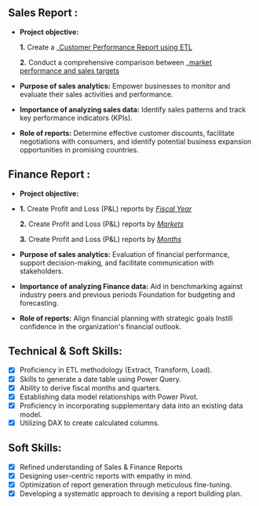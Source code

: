 ## Sales Report :


- **Project objective:** 

    **1.** Create a _[Customer Performance Report using ETL](https://github.com/Sneha508194/Excel-Sales-Analytics-/blob/main/Customer%20Performance%20Report%20using%20ETL.pdf)

    **2.** Conduct a comprehensive comparison between _[market performance and sales targets](https://github.com/Sneha508194/Excel-Sales-Analytics-/blob/main/Market%20Performance%20vs%20Target%20using%20ETL.pdf)

- **Purpose of sales analytics:** Empower businesses to monitor and evaluate their sales activities and performance.

- **Importance of analyzing sales data:** Identify sales patterns and track key performance indicators (KPIs).

- **Role of reports:** Determine effective customer discounts, facilitate negotiations with consumers, and identify potential business expansion opportunities in promising countries.


## Finance Report :

- **Project objective:**
- 
    **1.** Create Profit and Loss (P&L) reports by _[Fiscal Year](https://github.com/Sneha508194/Excel-Sales-Analytics-/blob/main/P%20%26%20L%20by%20Fiscal%20Years.pdf)_

   **2.** Create Profit and Loss (P&L) reports by _[Markets](https://github.com/Sneha508194/Excel-Sales-Analytics-/blob/main/P%26L%20by%20Markets.pdf)_

   **3.** Create Profit and Loss (P&L) reports by _[Months](https://github.com/ARYANPOKHRIYAL/Excel-Sales-Analytics/blob/Aryan/P%26L%20by%20Fiscal%20Months.pdf)_

- **Purpose of sales analytics:** Evaluation of financial performance, support decision-making, and facilitate communication with stakeholders.

- **Importance of analyzing Finance data:** Aid in benchmarking against industry peers and previous periods Foundation for budgeting and forecasting.

- **Role of reports:** Align financial planning with strategic goals Instill confidence in the organization's financial outlook.


## Technical & Soft Skills:
- [x]	Proficiency in ETL methodology (Extract, Transform, Load).
- [x]	Skills to generate a date table using Power Query.
- [x]	Ability to derive fiscal months and quarters.
- [x]	Establishing data model relationships with Power Pivot.
- [x]	Proficiency in incorporating supplementary data into an existing data model.
- [x]	Utilizing DAX to create calculated columns.

## Soft Skills:
- [x]	Refined understanding of Sales & Finance Reports
- [x]	Designing user-centric reports with empathy in mind.
- [x]	Optimization of report generation through meticulous fine-tuning.
- [x]	Developing a systematic approach to devising a report building plan.
